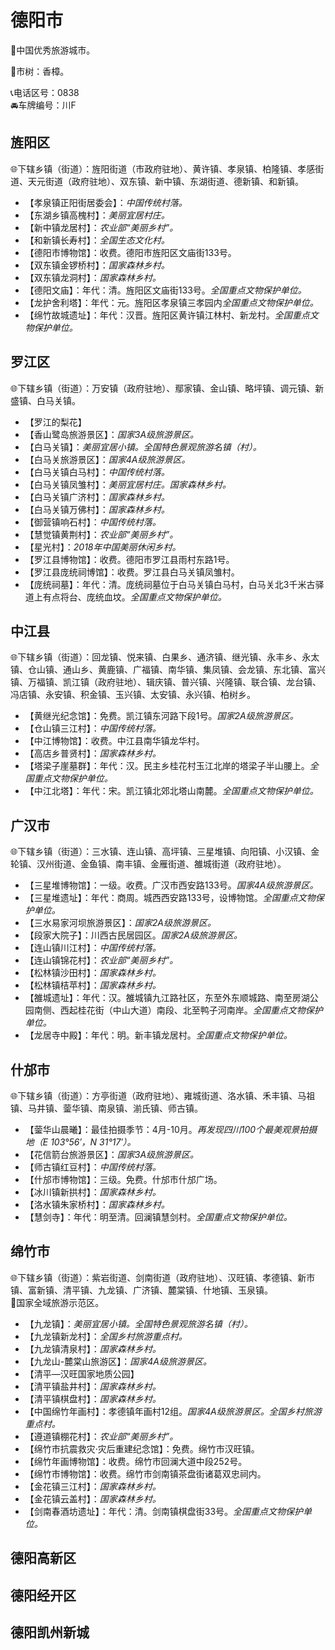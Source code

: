 # 德阳市  
🏅中国优秀旅游城市。   
  
🌳市树：香樟。    
  
📞电话区号：0838  
🚘车牌编号：川F  

## 旌阳区  
🌐下辖乡镇（街道）：旌阳街道（市政府驻地）、黄许镇、孝泉镇、柏隆镇、孝感街道、天元街道（政府驻地）、双东镇、新中镇、东湖街道、德新镇、和新镇。    
  
* 【孝泉镇正阳街居委会】：*中国传统村落。*  
* 【东湖乡镇高槐村】：*美丽宜居村庄。*  
* 【新中镇龙居村】：*农业部“美丽乡村”。*  
* 【和新镇长寿村】：*全国生态文化村。*  
* 【德阳市博物馆】：收费。德阳市旌阳区文庙街133号。   
* 【双东镇金锣桥村】：*国家森林乡村。*  
* 【双东镇龙洞村】：*国家森林乡村。*  
* 【德阳文庙】：年代：清。旌阳区文庙街133号。*全国重点文物保护单位。*   
* 【龙护舍利塔】：年代：元。旌阳区孝泉镇三孝园内*全国重点文物保护单位。*    
* 【绵竹故城遗址】：年代：汉晋。旌阳区黄许镇江林村、新龙村。*全国重点文物保护单位。*    
  
## 罗江区  
🌐下辖乡镇（街道）：万安镇（政府驻地）、鄢家镇、金山镇、略坪镇、调元镇、新盛镇、白马关镇。    
  
* 【罗江的梨花】  
* 【香山鹭岛旅游景区】：*国家3A级旅游景区。*  
* 【白马关镇】：*美丽宜居小镇。全国特色景观旅游名镇（村）。*  
* 【白马关旅游景区】：*国家4A级旅游景区。*  
* 【白马关镇白马村】：*中国传统村落。*  
* 【白马关镇凤雏村】：*美丽宜居村庄。国家森林乡村。*  
* 【白马关镇广济村】：*国家森林乡村。*  
* 【白马关镇万佛村】：*国家森林乡村。*  
* 【御营镇响石村】：*中国传统村落。*  
* 【慧觉镇黄荆村】：*农业部“美丽乡村”。*  
* 【星光村】：*2018年中国美丽休闲乡村。*  
* 【罗江县博物馆】：收费。德阳市罗江县雨村东路1号。   
* 【罗江县庞统祠博馆】：收费。罗江县白马关镇凤雏村。   
* 【庞统祠墓】：年代：清。庞统祠墓位于白马关镇白马村，白马关北3千米古驿道上有点将台、庞统血坟。*全国重点文物保护单位。*    
  
## 中江县  
🌐下辖乡镇（街道）：回龙镇、悦来镇、白果乡、通济镇、继光镇、永丰乡、永太镇、仓山镇、通山乡、黄鹿镇、广福镇、南华镇、集凤镇、会龙镇、东北镇、富兴镇、万福镇、凯江镇（政府驻地）、辑庆镇、普兴镇、兴隆镇、联合镇、龙台镇、冯店镇、永安镇、积金镇、玉兴镇、太安镇、永兴镇、柏树乡。    
  
* 【黄继光纪念馆】：免费。凯江镇东河路下段1号。*国家2A级旅游景区。*  
* 【仓山镇三江村】：*中国传统村落。*  
* 【中江博物馆】：收费。中江县南华镇龙华村。   
* 【高店乡普贤村】：*国家森林乡村。*  
* 【塔梁子崖墓群】：年代：汉。民主乡桂花村玉江北岸的塔梁子半山腰上。*全国重点文物保护单位。*    
* 【中江北塔】：年代：宋。凯江镇北郊北塔山南麓。*全国重点文物保护单位。*    
  
## 广汉市  
🌐下辖乡镇（街道）：三水镇、连山镇、高坪镇、三星堆镇、向阳镇、小汉镇、金轮镇、汉州街道、金鱼镇、南丰镇、金雁街道、雒城街道（政府驻地）。    
  
* 【三星堆博物馆】：一级。收费。广汉市西安路133号。*国家4A级旅游景区。*  
* 【三星堆遗址】：年代：商周。城西西安路133号，设博物馆。*全国重点文物保护单位。*    
* 【三水易家河坝旅游景区】：*国家2A级旅游景区。*  
* 【段家大院子】：川西古民居园区。*国家2A级旅游景区。*  
* 【连山镇川江村】：*中国传统村落。*  
* 【连山镇锦花村】：*农业部“美丽乡村”。*  
* 【松林镇沙田村】：*国家森林乡村。*  
* 【松林镇桔苹村】：*国家森林乡村。*  
* 【雒城遗址】：年代：汉。雒城镇九江路社区，东至外东顺城路、南至房湖公园南侧、西起桂花街（中山大道）南段、北至鸭子河南岸。*全国重点文物保护单位。*    
* 【龙居寺中殿】：年代：明。新丰镇龙居村。*全国重点文物保护单位。*    
  
## 什邡市   
🌐下辖乡镇（街道）：方亭街道（政府驻地）、雍城街道、洛水镇、禾丰镇、马祖镇、马井镇、蓥华镇、南泉镇、湔氏镇、师古镇。    
  
* 【蓥华山晨曦】：最佳拍摄季节：4月-10月。*再发现四川100个最美观景拍摄地（E 103°56′，N 31°17′）。*  
* 【花信箭台旅游景区】：*国家3A级旅游景区。*  
* 【师古镇红豆村】：*中国传统村落。*  
* 【什邡市博物馆】：三级。免费。什邡市什邡广场。   
* 【冰川镇新拱村】：*国家森林乡村。*  
* 【洛水镇朱家桥村】：*国家森林乡村。*  
* 【慧剑寺】：年代：明至清。回澜镇慧剑村。*全国重点文物保护单位。*    
  
## 绵竹市  
🌐下辖乡镇（街道）：紫岩街道、剑南街道（政府驻地）、汉旺镇、孝德镇、新市镇、富新镇、清平镇、九龙镇、广济镇、麓棠镇、什地镇、玉泉镇。    
🚩国家全域旅游示范区。   
  
* 【九龙镇】：*美丽宜居小镇。全国特色景观旅游名镇（村）。*  
* 【九龙镇新龙村】：*全国乡村旅游重点村。*  
* 【九龙镇清泉村】：*国家森林乡村。*  
* 【九龙山-麓棠山旅游区】：*国家4A级旅游景区。*  
* 【清平—汉旺国家地质公园】  
* 【清平镇盐井村】：*国家森林乡村。*  
* 【清平镇棋盘村】：*国家森林乡村。*  
* 【中国绵竹年画村】：孝德镇年画村12组。*国家4A级旅游景区。全国乡村旅游重点村。*  
* 【遵道镇棚花村】：*农业部“美丽乡村”。*  
* 【绵竹市抗震救灾·灾后重建纪念馆】：免费。绵竹市汉旺镇。   
* 【绵竹年画博物馆】：收费。绵竹市回澜大道中段252号。   
* 【绵竹市博物馆】：收费。绵竹市剑南镇茶盘街诸葛双忠祠内。   
* 【金花镇三江村】：*国家森林乡村。*  
* 【金花镇云盖村】：*国家森林乡村。*  
* 【剑南春酒坊遗址】：年代：清。剑南镇棋盘街33号。*全国重点文物保护单位。*    

## 德阳高新区  

## 德阳经开区  

## 德阳凯州新城  
